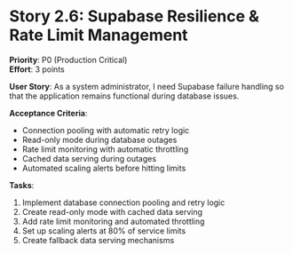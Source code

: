 # Story 2.6: Supabase Resilience & Rate Limit Management
**Priority**: P0 (Production Critical)  
**Effort**: 3 points

**User Story**: As a system administrator, I need Supabase failure handling so that the application remains functional during database issues.

**Acceptance Criteria**:
- Connection pooling with automatic retry logic
- Read-only mode during database outages
- Rate limit monitoring with automatic throttling
- Cached data serving during outages
- Automated scaling alerts before hitting limits

**Tasks**:
1. Implement database connection pooling and retry logic
2. Create read-only mode with cached data serving
3. Add rate limit monitoring and automated throttling
4. Set up scaling alerts at 80% of service limits
5. Create fallback data serving mechanisms
